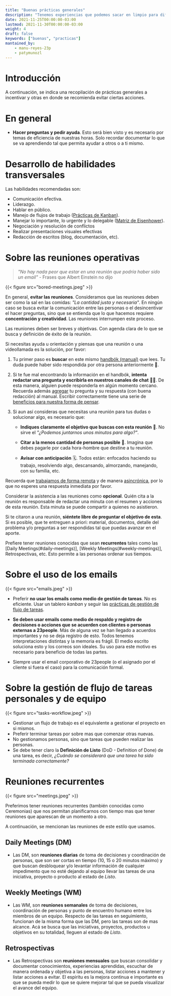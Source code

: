 ```yaml
---
title: "Buenas prácticas generales"
description: "Tenemos experiencias que podemos sacar en limpio para difundir a otros en 23people."
date: 2021-11-25T00:00:00-03:00
lastmod: 2021-11-30T00:00:00-03:00
weight: 4
draft: false
keywords: ["buenas", "practicas"]
mantained_by:
    - manu-reyes-23p
    - patymunozl
---
```


# Introducción

A continuación, se indica una recopilación de prácticas generales a incentivar y otras en donde se recomienda evitar ciertas acciones.

# En general

-   **Hacer preguntas y pedir ayuda**. Esto será bien visto y es necesario por temas de eficiencia de nuestras horas. Solo recordar documentar lo que se va aprendiendo tal que permita ayudar a otros o a ti mismo.

# Desarrollo de habilidades transversales

Las habilidades recomendadas son:

-   Comunicación efectiva.
-   Liderazgo.
-   Hablar en público.
-   Manejo de flujos de trabajo ([Prácticas de Kanban](https://www.leansight.com/blog/introduccion-a-kanban-noviembre-2020/)).
-   Manejar lo importante, lo urgente y lo delegable ([Matriz de Eisenhower](https://blog.trello.com/es/matriz-eisenhower)).
-   Negociación y resolución de conflictos
-   Realizar presentaciones visuales efectivas
-   Redacción de escritos (blog, documentación, etc).

# Sobre las reuniones operativas

> _"No hay nada peor que estar en una reunión que podría haber sido un email"_ - Frases que Albert Einstein no dijo

{{< figure src="bored-meetings.jpeg" >}}

En general, **evitar las reuniones**. Consideramos que las reuniones deben ser como la sal en las comidas: _"La cantidad justa y necesaria"_. En ningún caso se busca evitar la comunicación entre las personas o el desincentivar el hacer preguntas, sino que se entienda que lo que hacemos requiere **concentración y creatividad**. Las reuniones interrumpen este proceso.

Las reuniones deben ser breves y objetivas. Con agenda clara de lo que se busca y definición de éxito de la reunión.

Si necesitas ayuda u orientación y piensas que una reunión o una videollamada es la solución, por favor:

1. Tu primer paso es **buscar** en este mismo [handbók (manual)](../the-handbok) que lees. Tu duda puede haber sido respondida por otra persona anteriormente 🥳.

2. Si te fue mal encontrando la información en el handbók, **intenta redactar una pregunta y escribirla en nuestros canales de chat** ✍🏽. De esta manera, alguien puede responderla en algún momento cercano. Recuerda además [agregar](../the-handbok) tu pregunta y su respuesta (con buena redacción) al manual. Escribir correctamente tiene una serie de [beneficios para nuestra forma de pensar](https://www.ncbi.nlm.nih.gov/pmc/articles/PMC1885902/).

3. Si aun así consideras que necesitas una reunión para tus dudas o solucionar algo, es necesario que:

    - **Indiques claramente el objetivo que buscas con esta reunión** 🎯. No sirve el _"¿Podemos juntarnos unos minutos para algo?"_.

    - **Citar a la menos cantidad de personas posible** 🙇. Imagina que debes pagarle por cada hora-hombre que destine a tu reunión.

    - **Avisar con anticipación** 🗓️. Todos están: enfocados haciendo su trabajo, resolviendo algo, descansando, almorzando, manejando, con su familia, etc.

Recuerda que [trabajamos de forma remota](../we-are-remote) y de manera [asincrónica](../we-work-async), por lo que no esperes una respuesta inmediata por favor.

Considerar la asistencia a las reuniones como **opcional**. Quién cita a la reunión es responsable de redactar una minuta con el resumen y acciones de esta reunión. Esta minuta se puede compartir a quienes no asistieron.

Si te citaron a una reunión, **siéntete libre de preguntar el objetivo de esta**. Si es posible, que te entreguen a priori: material, documentos, detalle del problema y/o preguntas a ser respondidas tal que puedas avanzar en el aporte.

Prefiere tener reuniones conocidas que sean **recurrentes** tales como las [Daily Meetings(#daily-meetings)], [Weekly Meetings(#weekly-meetings)], Retrospectivas, etc. Esto permite a las personas ordenar sus tiempos.

# Sobre el uso de los emails

{{< figure src="emails.jpeg" >}}

-   Preferir **no usar los emails como medio de gestión de tareas**. No es eficiente. Usar un tablero _kanban_ y seguir las [prácticas de gestión de flujo de tareas](#gestion-de-flujo-de-tareas).

-   **Se deben usar emails como medio de respaldo y registro de decisiones o acciones que se acuerden con clientes o personas externas a 23people**. Más de alguna vez se han llegado a acuerdos importantes y no se deja registro de esto. Todos tenemos interpretaciones distintas y la memoria es frágil. El medio escrito soluciona esto y los correos son ideales. Su uso para este motivo es necesario para beneficio de todas las partes.

-   Siempre usar el email corporativo de 23people (o el asignado por el cliente si fuera el caso) para la comunicación formal.

# Sobre la gestión de flujo de tareas personales y de equipo

{{< figure src="tasks-workflow.jpeg" >}}

-   Gestionar un flujo de trabajo es el equivalente a gestionar el proyecto en si mismos.
-   Preferir terminar tareas por sobre mas que comenzar otras nuevas.
-   No gestionamos personas, sino que tareas que pueden realizar las personas.
-   Se debe tener claro la **Definición de Listo** (DoD - Definition of Done) de una tarea, es decir, _¿Cuándo se considerará que una tarea ha sido terminada correctamente?_

# Reuniones recurrentes

{{< figure src="meetings.jpeg" >}}

Preferimos tener reuniones recurrentes (también conocidas como Ceremonias) que nos permitan planificarnos con tiempo mas que tener reuniones que aparescan de un momento a otro.

A continuación, se mencionan las reuniones de este estilo que usamos.

## Daily Meetings (DM)

-   Las DM, son **reuniones diarias** de toma de decisiones y coordinación de personas, que son ser cortas en tiempo (10, 15 o 20 minutos máximo) y que buscan desbloquear y/o levantar información de cualquier impedimento que no esté dejando al equipo llevar las tareas de una iniciativa, proyecto o producto al estado de _Listo_.

## Weekly Meetings (WM)

-   Las WM, son **reuniones semanales** de toma de decisiones, coordinación de personas y punto de encuentro humano entre los miembros de un equipo. Respecto de las tareas en seguimiento, funcionan de la misma forma que las DM, pero las tareas son de mas alcance. Acá se busca que las iniciativas, proyectos, productos u objetivos en su totalidad, lleguen al estado de _Listo_.

## Retrospectivas

-   Las Retrospectivas son **reuniones mensuales** que buscan consolidar y documentar conocimientos, experiencias aprendidas, escuchar de manera ordenada y objetiva a las personas, listar acciones a mantener y listar acciones a evitar. El espiritu es la mejora continua e importante es que se pueda medir lo que se quiere mejorar tal que se pueda visualizar el avance del equipo.
